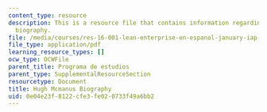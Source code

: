 ```yaml
---
content_type: resource
description: This is a resource file that contains information regarding Hugh Mcmanus
  biography.
file: /media/courses/res-16-001-lean-enterprise-en-espanol-january-iap-2012/0e04e23f8122cfe3fe020733f49a6bb2_MITRES_16_001IAP12_Hugh.pdf
file_type: application/pdf
learning_resource_types: []
ocw_type: OCWFile
parent_title: Programa de estudios
parent_type: SupplementalResourceSection
resourcetype: Document
title: Hugh Mcmanus Biography
uid: 0e04e23f-8122-cfe3-fe02-0733f49a6bb2
---
```

